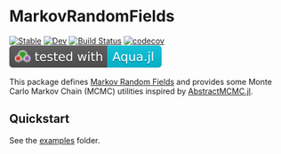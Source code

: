 # MarkovRandomFields

[![Stable](https://img.shields.io/badge/docs-stable-blue.svg)](https://stecrotti.github.io/MarkovRandomFields.jl/stable/)
[![Dev](https://img.shields.io/badge/docs-dev-blue.svg)](https://stecrotti.github.io/MarkovRandomFields.jl/dev/)
[![Build Status](https://github.com/stecrotti/MarkovRandomFields.jl/actions/workflows/CI.yml/badge.svg?branch=main)](https://github.com/stecrotti/MarkovRandomFields.jl/actions/workflows/CI.yml?query=branch%3Amain)
[![codecov](https://codecov.io/gh/stecrotti/MarkovRandomFields.jl/graph/badge.svg?token=DmaQdCVM4f)](https://codecov.io/gh/stecrotti/MarkovRandomFields.jl)
[![Aqua](https://raw.githubusercontent.com/JuliaTesting/Aqua.jl/master/badge.svg)](https://github.com/JuliaTesting/Aqua.jl)

This package defines [Markov Random Fields](https://en.wikipedia.org/wiki/Markov_random_field) and provides some Monte Carlo Markov Chain (MCMC) utilities inspired by [AbstractMCMC.jl](https://github.com/TuringLang/AbstractMCMC.jl).

## Quickstart
See the [examples](/examples) folder.
